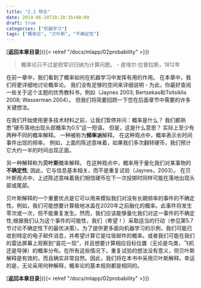 ```yaml
---
title: "2.1 导论"
date: 2019-06-20T20:20:35+08:00
draft: true
categories: ["机器学习"]
tags: ["概率论", "贝叶斯", "不确定性"]
---
```


[**返回本章目录**]({{< relref "/docs/mlapp/02probability" >}})

> 概率论只不过是把常识归纳为计算问题。 - 皮埃尔·拉普拉斯，1812年

在前一章中，我们看到了概率如何在机器学习中发挥有用的作用。 在本章中，我们将更详细地讨论概率论。 我们没有足够的空间来详细说明 - 为此，你最好查阅一些关于这个主题的优秀教科书，例如（Jaynes 2003; Bertsekas和Tsitsiklis 2008; Wasserman 2004）。 但我们将简要回顾一下您在后面章节中需要的许多关键想法。

<!--more-->

在我们开始使用更多技术材料之前，让我们暂停并问：概率是什么？ 我们都熟悉“硬币落地出现头部概率为0.5”这一短语。 但是，这是什么意思？ 实际上至少有两种不同的概率解释。 一种被称为**频率派**解释。 在这种观点中，概率表示长时间事件出现的频率。 例如，上面的陈述意味着，如果我们多次翻转硬币，我们预计它大约一半的时间出现正面。

另一种解释称为**贝叶斯**概率解释。 在这种观点中，概率用于量化我们对某事物的**不确定性**; 因此，它与信息基本相关，而不是重复试验（Jaynes，2003）。 在贝叶斯观点中，上述陈述意味着我们相信硬币在下一次投掷时同样可能在落地出现头部或尾部。

贝叶斯解释的一个重要优点是它可以用来模拟我们对没有长期频率的事件的不确定性。例如，我们可能想要计算极地冰盖在2020年之前融化的概率。此事件将发生零次或一次，但不能重复发生。然而，我们应该能够量化我们对这一事件的不确定性;根据我们认为这个事件的可能性，我们（希望！）采取适当的行动（参见第5.7节讨论不确定性下的最优决策）。为了提供更多面向机器学习的示例，我们可能已收到特定的电子邮件消息，并希望计算它是垃圾邮件的概率。或者我们可能在我们的雷达屏幕上观察到“昙花一现”，并且想要计算相应目标位置（无论是鸟类，飞机还是导弹）的概率分布。在所有这些情况下，重复试验的想法没有意义，但贝叶斯解释是有效的，而且确实非常自然。因此，我们将在本书中采用贝叶斯解释。幸运的是，无论采用何种解释，概率论的基本规则都是相同的。

[**返回本章目录**]({{< relref "/docs/mlapp/02probability" >}})

